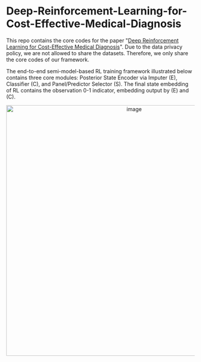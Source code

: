 # Deep-Reinforcement-Learning-for-Cost-Effective-Medical-Diagnosis
This repo contains the core codes for the paper "[Deep Reinforcement Learning for Cost-Effective Medical Diagnosis](https://openreview.net/forum?id=0WVNuEnqVu)". Due to the data privacy policy, we are not allowed to share the datasets. Therefore, we only share the core codes of our framework. 

The end-to-end semi-model-based RL training framework illustrated below contains three core modules: Posterior State Encoder via Imputer (E), Classifier (C), and Panel/Predictor Selector (S). The final state embedding of RL contains the observation 0-1 indicator, embedding output by (E) and (C).
<p align="center">
<img width="668" alt="image" src="https://user-images.githubusercontent.com/41489420/221870344-4b573367-0801-47f3-a644-f537f7d78271.png">
</p>

